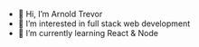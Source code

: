 - 👋 Hi, I’m Arnold Trevor
- 👀 I’m interested in full stack web development
- 🌱 I’m currently learning React & Node



